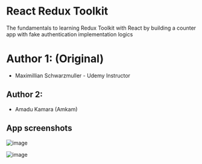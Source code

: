# React Redux Toolkit
The fundamentals to learning Redux Toolkit with React by building a counter app with fake authentication implementation logics

# Author 1: (Original)
- Maximillian Schwarzmuller - Udemy Instructor

## Author 2:
- Amadu Kamara (Amkam)


## App screenshots

![image](https://user-images.githubusercontent.com/50941074/151658520-05598df3-9e11-4b4f-91d7-f527b5cf7a45.png)


![image](https://user-images.githubusercontent.com/50941074/151658497-7517ad80-4ad4-4444-8a40-a4254424ad54.png)
